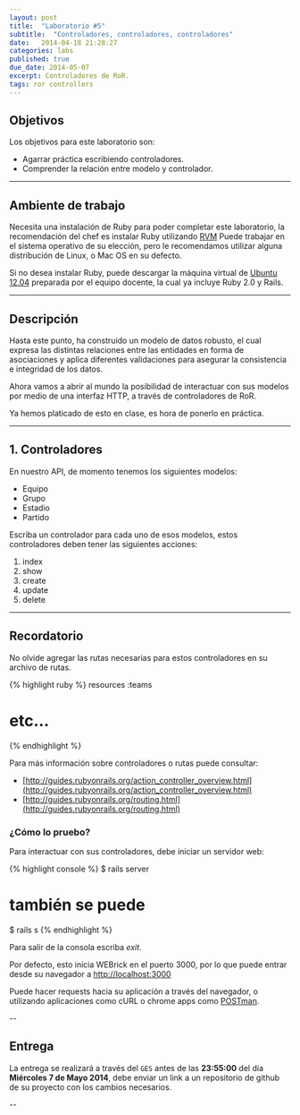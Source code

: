 ```yaml
---
layout: post
title:  "Laboratorio #5"
subtitle:  "Controladores, controladores, controladores"
date:   2014-04-18 21:28:27
categories: labs
published: true
due_date: 2014-05-07
excerpt: Controladores de RoR.
tags: ror controllers
---
```


## Objetivos

Los objetivos para este laboratorio son:

- Agarrar práctica escribiendo controladores.
- Comprender la relación entre modelo y controlador.

---

## Ambiente de trabajo

Necesita una instalación de Ruby para poder completar este laboratorio, la recomendación del chef es instalar Ruby utilizando [RVM](http://rvm.io)
Puede trabajar en el sistema operativo de su elección, pero le recomendamos utilizar alguna distribución de Linux, o Mac OS en su defecto.

Si no desea instalar Ruby, puede descargar la máquina virtual de [Ubuntu 12.04](https://www.dropbox.com/s/n3exax2mm81aoi0/ubuntu12.04.ova) 
preparada por el equipo docente, la cual ya incluye Ruby 2.0 y Rails.

---

## Descripción

Hasta este punto, ha construido un modelo de datos robusto, el cual expresa las distintas relaciones entre las entidades en forma de asociaciones
y aplica diferentes validaciones para asegurar la consistencia e integridad de los datos.

Ahora vamos a abrir al mundo la posibilidad de interactuar con sus modelos por medio de una interfaz HTTP, a través de controladores de RoR.

Ya hemos platicado de esto en clase, es hora de ponerlo en práctica.

---

## 1. Controladores

En nuestro API, de momento tenemos los siguientes modelos:

- Equipo
- Grupo
- Estadio
- Partido

Escriba un controlador para cada uno de esos modelos, estos controladores deben tener las siguientes acciones:

1. index
2. show
3. create
4. update
5. delete

---

## Recordatorio

No olvide agregar las rutas necesarias para estos controladores en su archivo de rutas.

{% highlight ruby %}
  resources :teams
  # etc...
{% endhighlight %}


Para más información sobre controladores o rutas puede consultar:

* [http://guides.rubyonrails.org/action_controller_overview.html](http://guides.rubyonrails.org/action_controller_overview.html)
* [http://guides.rubyonrails.org/routing.html](http://guides.rubyonrails.org/routing.html)

### ¿Cómo lo pruebo?

Para interactuar con sus controladores, debe iniciar un servidor web:

{% highlight console %}
  $ rails server
  # también se puede
  $ rails s
{% endhighlight %}

Para salir de la consola escriba *exit*.

Por defecto, esto inicia WEBrick en el puerto 3000, por lo que puede entrar desde su navegador a [http://localhost:3000](http://localhost:3000)

Puede hacer requests hacia su aplicación a través del navegador, o utilizando aplicaciones como cURL o chrome apps como [POSTman](https://chrome.google.com/webstore/detail/postman-rest-client/fdmmgilgnpjigdojojpjoooidkmcomcm?hl=en).

--
## Entrega

La entrega se realizará a través del `GES` antes de las **23:55:00** del día **Miércoles 7 de Mayo 2014**, debe enviar un link a un repositorio de github de su proyecto con los cambios necesarios.

--